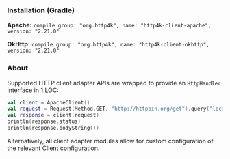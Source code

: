 ### Installation (Gradle)
**Apache:** ```compile group: "org.http4k", name: "http4k-client-apache", version: "2.21.0"```

**OkHttp:** ```compile group: "org.http4k", name: "http4k-client-okhttp", version: "2.21.0"```

### About
Supported HTTP client adapter APIs are wrapped to provide an `HttpHandler` interface in 1 LOC:

```kotlin
val client = ApacheClient()
val request = Request(Method.GET, "http://httpbin.org/get").query("location", "John Doe")
val response = client(request)
println(response.status)
println(response.bodyString())
```

Alternatively, all client adapter modules allow for custom configuration of the relevant Client configuration.
